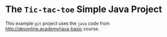 # The `Tic-tac-toe` Simple Java Project

This example `git` project uses the `java` code from http://devonline.academy/java-basic course.